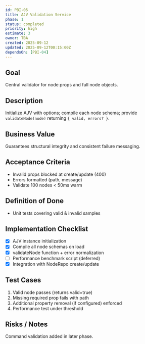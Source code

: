 ```yaml
---
id: PBI-05
title: AJV Validation Service
phase: 1
status: completed
priority: high
estimate: 3
owner: TBA
created: 2025-09-12
updated: 2025-09-12T00:15:00Z
dependsOn: [PBI-04]
---
```


## Goal
Central validator for node props and full node objects.

## Description
Initialize AJV with options; compile each node schema; provide `validateNode(node)` returning `{ valid, errors? }`.

## Business Value
Guarantees structural integrity and consistent failure messaging.

## Acceptance Criteria
- Invalid props blocked at create/update (400)
- Errors formatted (path, message)
- Validate 100 nodes < 50ms warm

## Definition of Done
- Unit tests covering valid & invalid samples

## Implementation Checklist
- [x] AJV instance initialization
- [x] Compile all node schemas on load
- [x] validateNode function + error normalization
- [ ] Performance benchmark script (deferred)
- [x] Integration with NodeRepo create/update

## Test Cases
1. Valid node passes (returns valid=true)
2. Missing required prop fails with path
3. Additional property removal (if configured) enforced
4. Performance test under threshold

## Risks / Notes
Command validation added in later phase.
